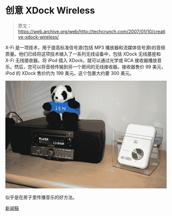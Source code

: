 # 创意 XDock Wireless 

> 原文：<https://web.archive.org/web/http://techcrunch.com/2007/01/10/creative-xdock-wireless/>

X-Fi 是一项技术，用于提高标准信号源(包括 MP3 播放器和流媒体信号源)的音频质量。他们已经将这项技术植入了一系列无线设备中，包括 XDock 无线基座和 X-Fi 无线接收器。将 iPod 插入 XDock，就可以通过光学或 RCA 接收器播放音乐。然后，您可以将音频传输到另一个房间的无线接收器。接收器售价 99 美元，iPod 的 XDock 售价约为 199 美元。这个包裹大约要 300 美元。

![](img/979b68440919d4361b2be24ca250a287.png)

似乎是在房子里传播音乐的好方法。

[新闻稿](https://web.archive.org/web/20150925092242/http://biz.yahoo.com/prnews/070108/sfm096.html?.v=66)